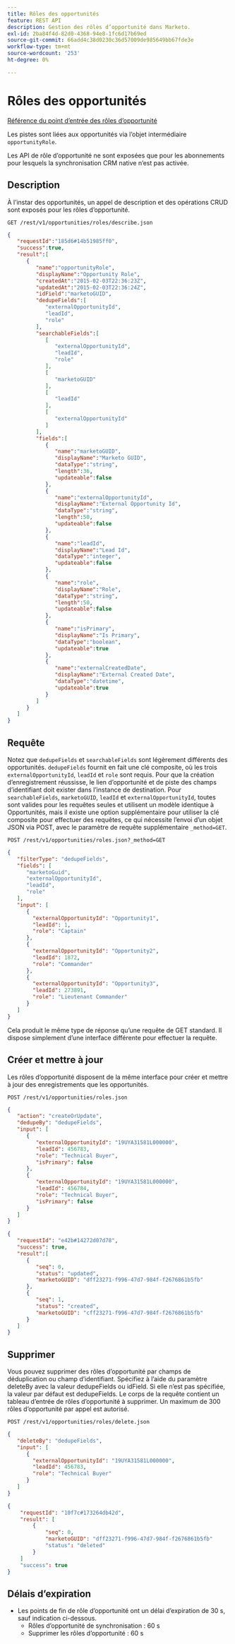 ```yaml
---
title: Rôles des opportunités
feature: REST API
description: Gestion des rôles d’opportunité dans Marketo.
exl-id: 2ba84f4d-82d0-4368-94e8-1fc6d17b69ed
source-git-commit: 66add4c38d0230c36d57009de985649bb67fde3e
workflow-type: tm+mt
source-wordcount: '253'
ht-degree: 0%

---
```


# Rôles des opportunités

[Référence du point d’entrée des rôles d’opportunité](https://developer.adobe.com/marketo-apis/api/mapi/#tag/Opportunities/operation/getOpportunityRolesUsingGET)

Les pistes sont liées aux opportunités via l’objet intermédiaire `opportunityRole`.

Les API de rôle d’opportunité ne sont exposées que pour les abonnements pour lesquels la synchronisation CRM native n’est pas activée.

## Description

À l’instar des opportunités, un appel de description et des opérations CRUD sont exposés pour les rôles d’opportunité.

```
GET /rest/v1/opportunities/roles/describe.json
```

```json
{  
   "requestId":"185d6#14b51985ff0",
   "success":true,
   "result":[  
      {  
         "name":"opportunityRole",
         "displayName":"Opportunity Role",
         "createdAt":"2015-02-03T22:36:23Z",
         "updatedAt":"2015-02-03T22:36:24Z",
         "idField":"marketoGUID",
         "dedupeFields":[  
            "externalOpportunityId",
            "leadId",
            "role"
         ],
         "searchableFields":[  
            [  
               "externalOpportunityId",
               "leadId",
               "role"
            ],
            [  
               "marketoGUID"
            ],
            [  
               "leadId"
            ],
            [  
               "externalOpportunityId"
            ]
         ],
         "fields":[  
            {  
               "name":"marketoGUID",
               "displayName":"Marketo GUID",
               "dataType":"string",
               "length":36,
               "updateable":false
            },
            {  
               "name":"externalOpportunityId",
               "displayName":"External Opportunity Id",
               "dataType":"string",
               "length":50,
               "updateable":false
            },
            {  
               "name":"leadId",
               "displayName":"Lead Id",
               "dataType":"integer",
               "updateable":false
            },
            {  
               "name":"role",
               "displayName":"Role",
               "dataType":"string",
               "length":50,
               "updateable":false
            },
            {  
               "name":"isPrimary",
               "displayName":"Is Primary",
               "dataType":"boolean",
               "updateable":true
            },
            {  
               "name":"externalCreatedDate",
               "displayName":"External Created Date",
               "dataType":"datetime",
               "updateable":true
            }
         ]
      }
   ]
}
```

## Requête

Notez que `dedupeFields` et `searchableFields` sont légèrement différents des opportunités. `dedupeFields` fournit en fait une clé composite, où les trois `externalOpportunityId`, `leadId` et `role` sont requis. Pour que la création d’enregistrement réussisse, le lien d’opportunité et de piste des champs d’identifiant doit exister dans l’instance de destination. Pour `searchableFields`, `marketoGUID`, `leadId` et `externalOpportunityId`, toutes sont valides pour les requêtes seules et utilisent un modèle identique à Opportunités, mais il existe une option supplémentaire pour utiliser la clé composite pour effectuer des requêtes, ce qui nécessite l’envoi d’un objet JSON via POST, avec le paramètre de requête supplémentaire `_method=GET`.

```
POST /rest/v1/opportunities/roles.json?_method=GET
```

```json
{  
   "filterType": "dedupeFields",
   "fields": [  
      "marketoGuid",
      "externalOpportunityId",
      "leadId",
      "role"
   ],
   "input": [  
      {  
        "externalOpportunityId": "Opportunity1",
        "leadId": 1,
        "role": "Captain"
      },
      {  
        "externalOpportunityId": "Opportunity2",
        "leadId": 1872,
        "role": "Commander"
      },
      {  
        "externalOpportunityId": "Opportunity3",
        "leadId": 273891,
        "role": "Lieutenant Commander"
      }
   ]
}
```

Cela produit le même type de réponse qu’une requête de GET standard. Il dispose simplement d’une interface différente pour effectuer la requête.

## Créer et mettre à jour

Les rôles d’opportunité disposent de la même interface pour créer et mettre à jour des enregistrements que les opportunités.

```
POST /rest/v1/opportunities/roles.json
```

```json
{
   "action": "createOrUpdate",
   "dedupeBy": "dedupeFields",
   "input": [
      {  
         "externalOpportunityId": "19UYA31581L000000",
         "leadId": 456783,
         "role": "Technical Buyer",
         "isPrimary": false
      },
      {
         "externalOpportunityId": "19UYA31581L000000",
         "leadId": 456784,
         "role": "Technical Buyer",
         "isPrimary": false
      }
   ]
}
```

```json
{
   "requestId": "e42b#14272d07d78",
   "success": true,
   "result":[
      {
         "seq": 0,
         "status": "updated",
         "marketoGUID": "dff23271-f996-47d7-984f-f2676861b5fb"
      },
      {
         "seq": 1,
         "status": "created",
         "marketoGUID": "cff23271-f996-47d7-984f-f2676861b5fb"
      }
   ]
}
```

## Supprimer

Vous pouvez supprimer des rôles d’opportunité par champs de déduplication ou champ d’identifiant. Spécifiez à l’aide du paramètre deleteBy avec la valeur dedupeFields ou idField. Si elle n’est pas spécifiée, la valeur par défaut est dedupeFields. Le corps de la requête contient un tableau d’entrée de rôles d’opportunité à supprimer. Un maximum de 300 rôles d’opportunité par appel est autorisé.

```
POST /rest/v1/opportunities/roles/delete.json
```

```json
{  
   "deleteBy": "dedupeFields",
   "input": [  
      {  
        "externalOpportunityId": "19UYA31581L000000",
        "leadId": 456783,
        "role": "Technical Buyer"
      }
   ]
}
```

```json
{
    "requestId": "10f7c#173264db42d",
    "result": [
        {
            "seq": 0,
            "marketoGUID": "dff23271-f996-47d7-984f-f2676861b5fb"
            "status": "deleted"
        }
    ]
    "success": true
}
```

## Délais d’expiration

- Les points de fin de rôle d’opportunité ont un délai d’expiration de 30 s, sauf indication ci-dessous.
   - Rôles d’opportunité de synchronisation : 60 s 
   - Supprimer les rôles d’opportunité : 60 s
